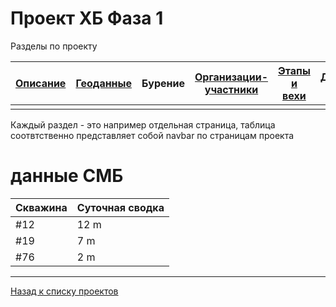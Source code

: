 # Проект ХБ Фаза 1

Разделы по проекту

| [Описание](1.html) | [Геоданные](1_geo.html) | Бурение | [Организации-участники](1_org.html) | [Этапы и вехи](1_plan.html) | [Документы и модели](1_doc.html) |
|-------|--------|---------|---------|---------|--------------|
| | | | | | |



Каждый раздел - это например отдельная страница, таблица соотвтственно представляет собой navbar по страницам проекта

# данные СМБ

| Скважина | Суточная сводка |
|----------|-----------------|
| #12 | 12 m |
| #19 |  7 m |
| #76 |  2 m |



---

[Назад к списку проектов](https://ygpn.github.io/)
